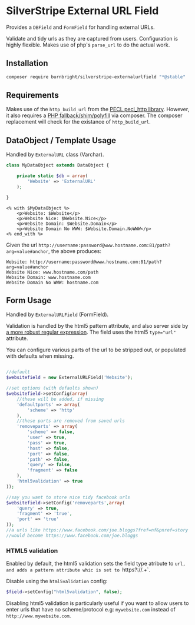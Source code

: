 # SilverStripe External URL Field

Provides a `DBField` and `FormField` for handling external URLs.

Validate and tidy urls as they are captured from users. Configuration is highly flexible. Makes use of php's `parse_url` to do the actual work.

## Installation

```sh
composer require burnbright/silverstripe-externalurlfield "*@stable"
```

## Requirements

Makes use of the `http_build_url` from the [PECL pecl_http library](http://php.net/manual/en/ref.http.php). However, it also requires a [PHP fallback/shim/polyfill](https://github.com/jakeasmith/http_build_url) via composer. The composer replacement will check for the existance of `http_build_url`.

## DataObject / Template Usage

Handled by `ExternalURL` class (Varchar).

```php
class MyDataObject extends DataObject {

    private static $db = array(
        'Website' => 'ExternalURL'
    );

}
```

```
<% with $MyDataObject %>
    <p>Website: $Website</p>
    <p>Website Nice: $Website.Nice</p>
    <p>Website Domain: $Website.Domain</p>
    <p>Website Domain No WWW: $Website.Domain.NoWWW</p>
<% end_with %>
```

Given the url `http://username:password@www.hostname.com:81/path?arg=value#anchor`, the above produces:
```
Website: http://username:password@www.hostname.com:81/path?arg=value#anchor
Website Nice: www.hostname.com/path
Website Domain: www.hostname.com
Website Domain No WWW: hostname.com
```

## Form Usage

Handled by `ExternalURLField` (FormField).

Validation is handled by the html5 pattern attribute, and also server side by [a more robust regular expression](https://gist.github.com/dperini/729294).
The field uses the html5 `type="url"` attribute.

You can configure various parts of the url to be stripped out, or populated with defaults when missing.

```php

//default
$websitefield = new ExternalURLField('Website');

//set options (with defaults shown)
$websitefield->setConfig(array(
    //these will be added, if missing
    'defaultparts' => array(
        'scheme' => 'http'
    ),
    //these parts are removed from saved urls
    'removeparts' => array(
        'scheme' => false,
        'user' => true,
        'pass' => true,
        'host' => false,
        'port' => false,
        'path' => false,
        'query' => false,
        'fragment' => false
    ),
    'html5validation' => true
));

//say you want to store nice tidy facebook urls
$websitefield->setConfig('removeparts',array(
    'query' => true,
    'fragment' => 'true',
    'port' => 'true'
));
//a urls like https://www.facebook.com/joe.bloggs?fref=nf&pnref=story
//would become https://www.facebook.com/joe.bloggs

```

### HTML5 validation

Enabled by default, the html5 validation sets the field type atribute to `url, and adds a pattern attribute whic is set to `https?://.+`.

Disable using the `html5validation` config:
```php
$field->setConfig("html5validation", false);
```

Disabling html5 validation is particularly useful if you want to allow users to enter urls that have no scheme/protocol e.g: `mywebsite.com` instead of `http://www.mywebsite.com`.
